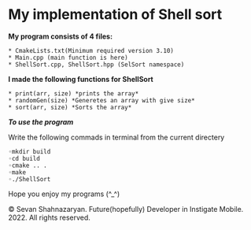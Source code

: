 # My implementation of Shell sort

**My program consists of 4 files:**

	* CmakeLists.txt(Minimum required version 3.10)
	* Main.cpp (main function is here)
	* ShellSort.cpp, ShellSort.hpp (SelSort namespace)

**I made the following functions for ShellSort**

	* print(arr, size) *prints the array*
	* randomGen(size) *Generetes an array with give size*
	* sort(arr, size) *Sorts the array*

***To use the program***

Write the following commads in terminal from the current directery

	◦mkdir build
	◦cd build
	◦cmake .. .
	◦make
	◦./ShellSort

Hope you enjoy my programs (^_^)

© Sevan Shahnazaryan. Future(hopefully) Developer in Instigate Mobile.
2022. All rights reserved.
